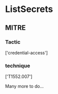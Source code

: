# ListSecrets

## MITRE

### Tactic
['credential-access']

### technique
['T1552.007']

Many more to do...
